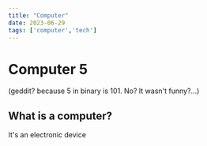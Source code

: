 ```yaml
---
title: "Computer"
date: 2023-06-29
tags: ['computer','tech']
---
```


# Computer 5 
(geddit? because 5 in binary is 101. No? It wasn't funny?...)


## What is a computer?
It's an electronic device
